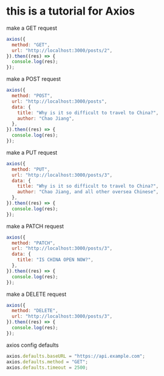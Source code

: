 # this is a tutorial for Axios

make a GET request

```javascript
axios({
  method: "GET",
  url: "http://localhost:3000/posts/2",
}).then((res) => {
  console.log(res);
});
```

make a POST request

```javascript
axios({
  method: "POST",
  url: "http://localhost:3000/posts",
  data: {
    title: "Why is it so difficult to travel to China?",
    author: "Chao Jiang",
  },
}).then((res) => {
  console.log(res);
});
```

make a PUT request

```javascript
axios({
  method: "PUT",
  url: "http://localhost:3000/posts/3",
  data: {
    title: "Why is it so difficult to travel to China?",
    author: "Chao Jiang, and all other oversea Chinese",
  },
}).then((res) => {
  console.log(res);
});
```

make a PATCH request

```javascript
axios({
  method: "PATCH",
  url: "http://localhost:3000/posts/3",
  data: {
    title: "IS CHINA OPEN NOW?",
  },
}).then((res) => {
  console.log(res);
});
```

make a DELETE request

```javascript
axios({
  method: "DELETE",
  url: "http://localhost:3000/posts/3",
}).then((res) => {
  console.log(res);
});
```

axios config defaults

```javascript
axios.defaults.baseURL = "https://api.example.com";
axios.defaults.method = "GET";
axios.defaults.timeout = 2500;
```
